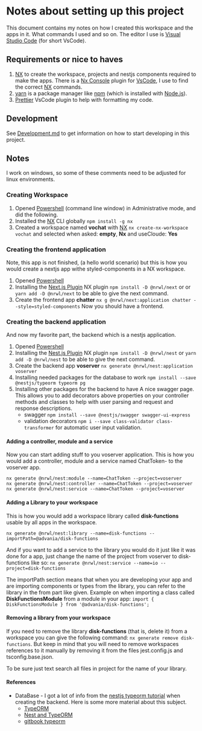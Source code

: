 # Notes about setting up this project
This document contains my notes on how I created this workspace and the apps in it.
What commands I used and so on.  The editor I use is [Visual Studio Code] (for short VsCode).


## Requirements or nice to haves
 1. [NX] to create the workspace, projects and nestjs components required to make the apps.
    There is a [Nx Console] plugin for [VsCode], I use to find the correct [NX] commands.
 2. [yarn] is a package manager like [npm] (which is installed with [Node.js]).
 2. [Prettier] VsCode plugin to help with formatting my code.

## Development
See [Development.md](Development.md) to get information on how to start developing in this project.

## Notes
I work on windows, so some of these comments need to be adjusted for linux environments.

### Creating Workspace
1. Opened [Powershell] (command line window) in Administrative mode, and did the following.
2. Installed the [NX] CLI globally `npm install -g nx`
3. Created a workspace named **vochat** with [NX] `nx create-nx-workspace vochat` and selected when asked: **empty**, **Nx** and useCloude: **Yes**

### Creating the frontend application
Note, this app is not finished, (a hello world scenario) but this is how you 
would create a nextjs app withe styled-components in a NX workspace.

1. Opened [Powershell]
2. Installing the [Next.js Plugin] NX plugin `npm install -D @nrwl/next` or  or `yarn add -D @nrwl/next` to be able to give the next command.
3. Create the frontend app **chatter** `nx g @nrwl/next:application chatter --style=styled-components`
Now you should have a frontend.
   
### Creating the backend application
And now my favorite part, the backend which is a nestjs application.
1. Opened [Powershell] 
2. Installing the [Nest.js Plugin] NX plugin `npm install -D @nrwl/nest` or `yarn add -D @nrwl/nest` to be able to give the next command.
3. Create the backend app **voserver** `nx generate @nrwl/nest:application voserver`
4. Installing needed packages for the database to work `npm install --save @nestjs/typeorm typeorm pg`
5. Installing other packages for the backend to have A nice swagger page.  
   This allows you to add decorators above properties on your controller methods
   and classes to help with user parsing and request and response descriptions.
     -  swagger `npm install --save @nestjs/swagger swagger-ui-express`
     -  validation decorators `npm i --save class-validator class-transformer` for automatic user input validation.


#### Adding a controller, module and a service
Now you can start adding stuff to you voserver application. This is how you 
would add a controller, module and a service named ChatToken- to the voserver app.
```
nx generate @nrwl/nest:module --name=ChatToken --project=voserver
nx generate @nrwl/nest:controller --name=ChatToken --project=voserver 
nx generate @nrwl/nest:service --name=ChatToken --project=voserver
```

#### Adding a Library to your workspace
This is how you would add a workspace library called **disk-functions** usable 
by all apps in the workspace.
```
nx generate @nrwl/nest:library --name=disk-functions --importPath=@advania/disk-functions
```
And if you want  to add a service to the library you would do it just like it was done for a app, just change the name of the project from voserver to disk-functions like so: `nx generate @nrwl/nest:service --name=io --project=disk-functions`

The importPath section means that when you are developing your app and are 
importing components or types from the library, you can refer to the library 
in the from part like given.  Example on when importing a class called 
**DiskFunctionsModule** from a module in your app: 
`import { DiskFunctionsModule } from '@advania/disk-functions';`

#### Removing a library from your workspace
If you need to remove the library **disk-functions** (that is, delete it) from a 
workspace you can give the following command: `nx generate remove disk-functions`.
But keep in mind that you will need to remove workspaces references to it manually
by removing it from the files jest.config.js and tsconfig.base.json.

To be sure just text search all files in project for the name of your library.


#### References

 - DataBase - I got a lot of info from the [nestjs typeorm tutorial] when creating 
   the backend.  Here is some more material about this subject.
   -  [TypeORM]
   - [Nest and TypeORM]
   - [gitbook typeorm] 
  

  
[NX]:https://nx.dev/
[Visual Studio Code]:https://code.visualstudio.com/
[VsCode]:https://code.visualstudio.com/
[Node.js]:https://nodejs.org
[Nx Console]:https://marketplace.visualstudio.com/items?itemName=nrwl.angular-console
[Prettier]:https://prettier.io/
[Powershell]:https://docs.microsoft.com/en-us/powershell/scripting/overview?view=powershell-7
[Next.js Plugin]:https://nx.dev/latest/angular/plugins/next/overview
[Nest.js Plugin]:https://nx.dev/latest/angular/plugins/nest/overview
[nestjs typeorm tutorial]: https://codebrains.io/nestjs-with-typeorm-building-a-rest-api/
[yarn]:https://yarnpkg.com/
[npm]:https://nodejs.org/en/knowledge/getting-started/npm/what-is-npm/
[Nest and TypeORM]:https://docs.nestjs.com/techniques/database
[gitbook typeorm]:https://orkhan.gitbook.io/typeorm/docs/find-options
[TypeORM]:https://typeorm.io/#/